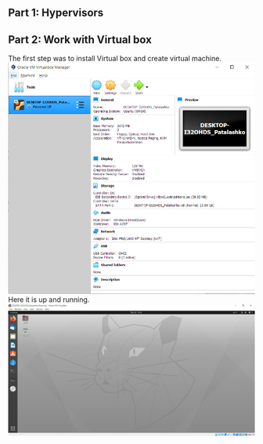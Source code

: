 ## Part 1: Hypervisors

## Part 2: Work with Virtual box

The first step was to install Virtual box and create virtual machine.
![Created VM](./screenshots/1.4.1.png)
Here it is up and running.
![Running VM](./screenshots/1.4.2.png)
